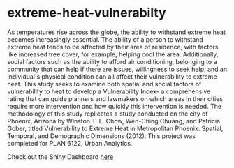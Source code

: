 # extreme-heat-vulnerabilty
As temperatures rise across the globe, the ability to withstand extreme heat becomes increasingly essential. The ability of a person to withstand extreme heat tends to be affected by their area of residence, with factors like increased tree cover, for example, helping cool the area. Additionally, social factors such as the ability to afford air conditioning, belonging to a community that can help if there are issues, willingness to seek help, and an individual's physical condition can all affect their vulnerability to extreme heat. This study seeks to examine both spatial and social factors of vulnerability to heat to develop a Vulnerability Index- a comprehensive rating that can guide planners and lawmakers on which areas in their cities require more intervention and how quickly this intervention is needed. The methodology of this study replicates a study conducted on the city of Phoenix, Arizona by Winston T. L. Chow, Wen-Ching Chuang, and Patricia Gober, titled Vulnerability to Extreme Heat in Metropolitan Phoenix: Spatial, Temporal, and Demographic Dimensions (2012).
This project was completed for PLAN 6122, Urban Analytics.

Check out the Shiny Dashboard <a href= "https://elb3dy.shinyapps.io/simple_dash/">here</a>
 
